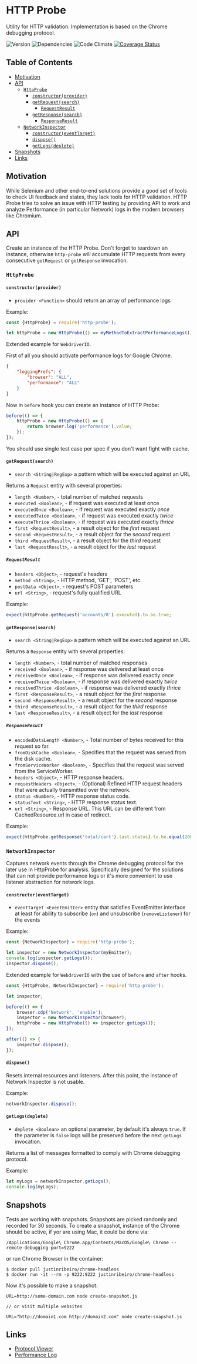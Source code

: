 # HTTP Probe

Utility for HTTP validation. Implementation is based on the Chrome debugging protocol.

![Version](https://img.shields.io/npm/v/http-probe.svg)
![Dependencies](https://david-dm.org/NicolasSiver/http-probe.svg)
![Code Climate](https://codeclimate.com/github/NicolasSiver/http-probe/badges/gpa.svg)
[![Coverage Status](https://coveralls.io/repos/github/NicolasSiver/http-probe/badge.svg?branch=master)](https://coveralls.io/github/NicolasSiver/http-probe?branch=master)

## Table of Contents

<!-- START doctoc generated TOC please keep comment here to allow auto update -->
<!-- DON'T EDIT THIS SECTION, INSTEAD RE-RUN doctoc TO UPDATE -->
 

- [Motivation](#motivation)
- [API](#api)
  - [`HttpProbe`](#httpprobe)
    - [`constructor(provider)`](#constructorprovider)
    - [`getRequest(search)`](#getrequestsearch)
      - [`RequestResult`](#requestresult)
    - [`getResponse(search)`](#getresponsesearch)
      - [`ResponseResult`](#responseresult)
  - [`NetworkInspector`](#networkinspector)
    - [`constructor(eventTarget)`](#constructoreventtarget)
    - [`dispose()`](#dispose)
    - [`getLogs(deplete)`](#getlogsdeplete)
- [Snapshots](#snapshots)
- [Links](#links)

<!-- END doctoc generated TOC please keep comment here to allow auto update -->

## Motivation

While Selenium and other end-to-end solutions provide a good set of tools to check UI feedback and states, they lack tools for HTTP validation. 
HTTP Probe tries to solve an issue with HTTP testing by providing API to work and analyze Performance (in particular Network) logs in the modern browsers like Chromium.

## API

Create an instance of the HTTP Probe. Don't forget to teardown an instance, otherwise `http-probe` will accumulate HTTP requests from every consecutive `getRequest` or `getResponse` invocation.

### `HttpProbe`

#### `constructor(provider)`

- `provider <Function>` should return an array of performance logs

Example: 

```js
const {HttpProbe} = require('http-probe');

let httpProbe = new HttpProbe(() => myMethodToExtractPerformanceLogs());
```

Extended example for `WebdriverIO`.

First of all you should activate performance logs for Google Chrome.

```json
{
    "loggingPrefs": {
        "browser": "ALL",
        "performance": "ALL"
    }
}
```

Now in `before` hook you can create an instance of HTTP Probe:

```js
before(() => {
    httpProbe = new HttpProbe(() => {
        return browser.log('performance').value;
    });
});
```

You should use single test case per spec if you don't want fight with cache.

#### `getRequest(search)`

- `search <String|RegExp>` a pattern which will be executed against an URL

Returns a `Request` entity with several properties:

- `length <Number>`, - total number of matched requests
- `executed <Boolean>`, - if request was executed at least once
- `executedOnce <Boolean>`, - if request was executed exactly _once_
- `executedTwice <Boolean>`, - if request was executed exactly _twice_
- `executeThrice <Boolean>`, - if request was executed exactly _thrice_
- `first <RequestResult>`, - a result object for the _first_ request
- `second <RequestResult>`, - a result object for the _second_ request
- `third <RequestResult>`, - a result object for the _third_ request
- `last <RequestResult>`, - a result object for the _last_ request

##### `RequestResult`

- `headers <Object>`, - request's headers
- `method <String>`, - HTTP method, 'GET', 'POST', etc.
- `postData <Object>`, - request's POST parameters
- `url <String>`, - request's fully qualified URL 

Example:

```js
expect(httpProbe.getRequest('accounts/8').executed).to.be.true;
```

#### `getResponse(search)`

- `search <String|RegExp>` a pattern which will be executed against an URL

Returns a `Response` entity with several properties:

- `length <Number>`, - total number of matched responses
- `received <Boolean>`, - if response was delivered at least once
- `receivedOnce <Boolean>`, - if response was delivered exactly _once_
- `receivedTwice <Boolean>`, - if response was delivered exactly _twice_
- `receivedThrice <Boolean>`, - if response was delivered exactly _thrice_
- `first <ResponseResult>`, - a result object for the _first_ response
- `second <ResponseResult>`, - a result object for the _second_ response
- `third <ResponseResult>`, - a result object for the _third_ response
- `last <ResponseResult>`, - a result object for the _last_ response

##### `ResponseResult`

- `encodedDataLength <Number>`, - Total number of bytes received for this request so far.
- `fromDiskCache <Boolean>`, - Specifies that the request was served from the disk cache.
- `fromServiceWorker <Boolean>`, - Specifies that the request was served from the ServiceWorker.
- `headers <Object>`, - HTTP response headers.
- `requestHeaders <Object>`, - (Optional) Refined HTTP request headers that were actually transmitted over the network.
- `status <Number>`, - HTTP response status code.
- `statusText <String>`, - HTTP response status text.
- `url <String>`, - Response URL. This URL can be different from CachedResource.url in case of redirect.

Example:

```js
expect(httpProbe.getResponse('total/cart').last.status).to.be.equal(200);
```

### `NetworkInspector`

Captures network events through the Chrome debugging protocol for the later use in HttpProbe for analysis.
Specifically designed for the solutions that can not provide performance logs or it's more convenient to use listener abstraction for network logs.

#### `constructor(eventTarget)`

- `eventTarget <EventEmitter>` entity that satisfies EventEmitter interface at least for ability to subscribe (`on`) and unsubscribe (`removeListener`) for the events

Example: 

```js
const {NetworkInspector} = require('http-probe');

let inspector = new NetworkInspector(myEmitter);
console.log(inspector.getLogs());
inspector.dispose();
```

Extended example for `WebdriverIO` with the use of `before` and `after` hooks.

```js
const {HttpProbe, NetworkInspector} = require('http-probe');

let inspector;

before(() => {
    browser.cdp('Network', 'enable');
    inspector = new NetworkInspector(browser);
    httpProbe = new HttpProbe(() => inspector.getLogs());
});

after(() => {
    inspector.dispose(); 
});
```

#### `dispose()`

Resets internal resources and listeners. 
After this point, the instance of Network Inspector is not usable.

Example:

```js
networkInspector.dispose();
```

#### `getLogs(deplete)`

- `deplete <Boolean>` an optional parameter, by default it's always `true`. If the parameter is `false` logs will be preserved before the next `getLogs` invocation.

Returns a list of messages formatted to comply with Chrome debugging protocol.

Example:

```js
let myLogs = networkInspector.getLogs();
console.log(myLogs);
```

## Snapshots

Tests are working with snapshots. Snapshots are picked randomly and recorded for 30 seconds.
To create a snapshot, instance of the Chrome should be active, if yor are using Mac, it could be done via:

```shell
/Applications/Google\ Chrome.app/Contents/MacOS/Google\ Chrome --remote-debugging-port=9222
```

or run Chrome Browser in the container:

```shell
$ docker pull justinribeiro/chrome-headless
$ docker run -it --rm -p 9222:9222 justinribeiro/chrome-headless 
```

Now it's possible to make a snapshot:

```shell
URL=http://some-domain.com node create-snapshot.js

// or visit multiple websites 

URL="http://domain1.com http://domain2.com" node create-snapshot.js
```

## Links

- [Protocol Viewer](https://github.com/ChromeDevTools/debugger-protocol-viewer)
- [Performance Log](https://sites.google.com/a/chromium.org/chromedriver/logging/performance-log)

